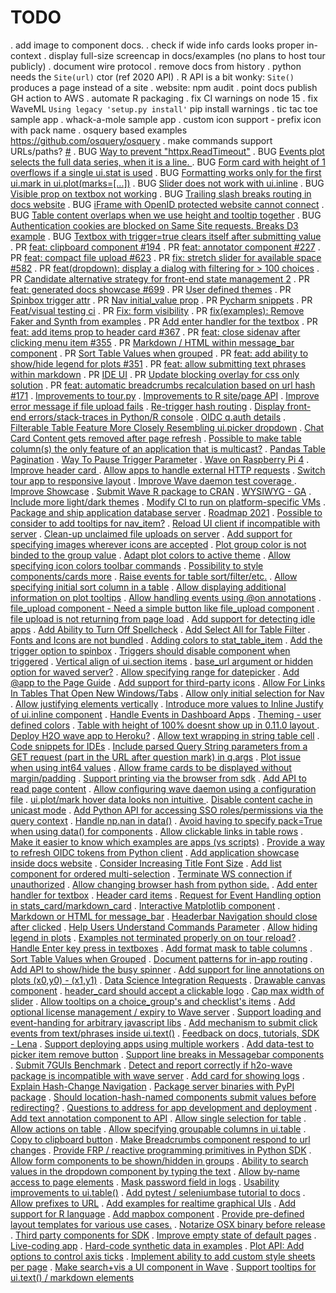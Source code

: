 # TODO
. add image to component docs.
. check if wide info cards looks proper in-context
. display full-size screencap in docs/examples (no plans to host tour publicly)
. document wire protocol
. remove docs from history
. python needs the `Site(url)` ctor (ref 2020 API)
. R API is a bit wonky: `Site()` produces a page instead of a site
. website: npm audit
. point docs publish GH action to AWS
. automate R packaging
. fix CI warnings on node 15
. fix WaveML `Using legacy 'setup.py install'` pip install warnings
. tic tac toe sample app 
. whack-a-mole sample app
. custom icon support - prefix icon with pack name
. osquery based examples https://github.com/osquery/osquery
. make commands support URLs/paths? [#](https://github.com/h2oai/wave/discussions/764)
. BUG [Way to prevent \"httpx.ReadTimeout\"](https://github.com/h2oai/wave/issues/756)
. BUG [Events plot selects the full data series, when it is a line. ](https://github.com/h2oai/wave/issues/738)
. BUG [Form card with height of 1 overflows if a single ui.stat is used](https://github.com/h2oai/wave/issues/723)
. BUG [Formatting works only for the first ui.mark in ui.plot(marks=[...])](https://github.com/h2oai/wave/issues/617)
. BUG [Slider does not work with ui.inline](https://github.com/h2oai/wave/issues/582)
. BUG [Visible prop on textbox not working](https://github.com/h2oai/wave/issues/484)
. BUG [Trailing slash breaks routing in docs website](https://github.com/h2oai/wave/issues/445)
. BUG [iFrame with OpenID protected website cannot connect](https://github.com/h2oai/wave/issues/361)
. BUG [Table content overlaps when we use height and tooltip together](https://github.com/h2oai/wave/issues/326)
. BUG [Authentication cookies are blocked on Same Site requests. Breaks D3 example](https://github.com/h2oai/wave/issues/189)
. BUG [Textbox with trigger=true clears itself after submitting value](https://github.com/h2oai/wave/issues/150)
. PR [feat: clipboard component #194](https://github.com/h2oai/wave/pull/749)
. PR [feat: annotator component #227](https://github.com/h2oai/wave/pull/737)
. PR [feat: compact file upload #623](https://github.com/h2oai/wave/pull/716)
. PR [fix: stretch slider for available space #582](https://github.com/h2oai/wave/pull/586)
. PR [feat(dropdown): display a dialog with filtering for > 100 choices](https://github.com/h2oai/wave/pull/303)
. PR [Candidate alternative strategy for front-end state management 2](https://github.com/h2oai/wave/pull/746)
. PR [feat: generated docs showcase #699](https://github.com/h2oai/wave/pull/726)
. PR [User defined themes](https://github.com/h2oai/wave/pull/604)
. PR [Spinbox trigger attr](https://github.com/h2oai/wave/pull/598)
. PR [Nav initial_value prop](https://github.com/h2oai/wave/pull/566)
. PR [Pycharm snippets](https://github.com/h2oai/wave/pull/561)
. PR [Feat/visual testing ci](https://github.com/h2oai/wave/pull/531)
. PR [Fix: form visibility](https://github.com/h2oai/wave/pull/507)
. PR [fix(examples): Remove Faker and Synth from examples](https://github.com/h2oai/wave/pull/443)
. PR [Add enter handler for the textbox](https://github.com/h2oai/wave/pull/407)
. PR [feat: add items prop to header card #367](https://github.com/h2oai/wave/pull/378)
. PR [feat: close sidenav after clicking menu item #355](https://github.com/h2oai/wave/pull/364)
. PR [Markdown / HTML within message_bar component](https://github.com/h2oai/wave/pull/362)
. PR [Sort Table Values when grouped](https://github.com/h2oai/wave/pull/360)
. PR [feat: add ability to show/hide legend for plots #351](https://github.com/h2oai/wave/pull/358)
. PR [feat: allow submitting text phrases within markdown](https://github.com/h2oai/wave/pull/316)
. PR [IDE UI](https://github.com/h2oai/wave/pull/278)
. PR [Update blocking overlay for css only solution](https://github.com/h2oai/wave/pull/275)
. PR [feat: automatic breadcrumbs recalculation based on url hash #171](https://github.com/h2oai/wave/pull/209)
. [Improvements to tour.py](https://github.com/h2oai/wave/issues/776)
. [Improvements to R site/page API](https://github.com/h2oai/wave/issues/773)
. [Improve error message if file upload fails](https://github.com/h2oai/wave/issues/772)
. [Re-trigger hash routing](https://github.com/h2oai/wave/issues/769)
. [Display front-end errors/stack-traces in Python/R console](https://github.com/h2oai/wave/issues/758)
. [OIDC q.auth details](https://github.com/h2oai/wave/issues/745)
. [Filterable Table Feature More Closely Resembling ui.picker dropdown](https://github.com/h2oai/wave/issues/743)
. [Chat Card Content gets removed after page refresh](https://github.com/h2oai/wave/issues/733)
. [Possible to make table column(s) the only feature of an application that is multicast?](https://github.com/h2oai/wave/issues/731)
. [Pandas Table Pagination](https://github.com/h2oai/wave/issues/730)
. [Way To Pause Trigger Parameter](https://github.com/h2oai/wave/issues/729)
. [Wave on Raspberry Pi 4](https://github.com/h2oai/wave/issues/724)
. [Improve header card ](https://github.com/h2oai/wave/issues/722)
. [Allow apps to handle external HTTP requests](https://github.com/h2oai/wave/issues/714)
. [Switch tour app to responsive layout](https://github.com/h2oai/wave/issues/701)
. [Improve Wave daemon test coverage ](https://github.com/h2oai/wave/issues/700)
. [Improve Showcase](https://github.com/h2oai/wave/issues/699)
. [Submit Wave R package to CRAN](https://github.com/h2oai/wave/issues/698)
. [WYSIWYG - GA](https://github.com/h2oai/wave/issues/697)
. [Include more light/dark themes](https://github.com/h2oai/wave/issues/696)
. [Modify CI to run on platform-specific VMs](https://github.com/h2oai/wave/issues/695)
. [Package and ship application database server](https://github.com/h2oai/wave/issues/694)
. [Roadmap 2021](https://github.com/h2oai/wave/issues/693)
. [Possible to consider to add tooltips for nav_item?](https://github.com/h2oai/wave/issues/692)
. [Reload UI client if incompatible with server](https://github.com/h2oai/wave/issues/687)
. [Clean-up unclaimed file uploads on server](https://github.com/h2oai/wave/issues/686)
. [Add support for specifying images wherever icons are accepted](https://github.com/h2oai/wave/issues/674)
. [Plot group color is not binded to the group value](https://github.com/h2oai/wave/issues/671)
. [Adapt plot colors to active theme](https://github.com/h2oai/wave/issues/664)
. [Allow specifying icon colors toolbar commands](https://github.com/h2oai/wave/issues/656)
. [Possibility to style components/cards more](https://github.com/h2oai/wave/issues/655)
. [Raise events for table sort/filter/etc.](https://github.com/h2oai/wave/issues/646)
. [Allow specifying initial sort column in a table](https://github.com/h2oai/wave/issues/645)
. [Allow displaying additional information on plot tooltips](https://github.com/h2oai/wave/issues/644)
. [Allow handling events using @on annotations](https://github.com/h2oai/wave/issues/627)
. [file_upload component - Need a simple button like file_upload component](https://github.com/h2oai/wave/issues/623)
. [file upload is not returning from page load](https://github.com/h2oai/wave/issues/619)
. [Add support for detecting idle apps](https://github.com/h2oai/wave/issues/608)
. [Add Ability to Turn Off Spellcheck](https://github.com/h2oai/wave/issues/606)
. [Add Select All for Table Filter](https://github.com/h2oai/wave/issues/602)
. [Fonts and Icons are not bundled](https://github.com/h2oai/wave/issues/601)
. [Adding colors to stat_table_item](https://github.com/h2oai/wave/issues/596)
. [Add the trigger option to spinbox](https://github.com/h2oai/wave/issues/595)
. [Triggers should disable component when triggered](https://github.com/h2oai/wave/issues/593)
. [Vertical align of ui.section items](https://github.com/h2oai/wave/issues/589)
. [base_url argument or hidden option for waved server?](https://github.com/h2oai/wave/issues/588)
. [Allow specifying range for datepicker](https://github.com/h2oai/wave/issues/584)
. [Add @app to the Page Guide](https://github.com/h2oai/wave/issues/581)
. [Add support for third-party icons](https://github.com/h2oai/wave/issues/580)
. [Allow For Links In Tables That Open New Windows/Tabs](https://github.com/h2oai/wave/issues/567)
. [Allow only initial selection for Nav](https://github.com/h2oai/wave/issues/565)
. [Allow justifying elements vertically](https://github.com/h2oai/wave/issues/556)
. [Introduce more values to Inline Justify of ui.inline component](https://github.com/h2oai/wave/issues/534)
. [Handle Events in Dashboard Apps](https://github.com/h2oai/wave/issues/527)
. [Theming - user defined colors](https://github.com/h2oai/wave/issues/526)
. [Table with height of 100% doesnt show up in 0.11.0 layout ](https://github.com/h2oai/wave/issues/524)
. [Deploy H2O wave app to Heroku?](https://github.com/h2oai/wave/issues/518)
. [Allow text wrapping in string table cell](https://github.com/h2oai/wave/issues/515)
. [Code snippets for IDEs](https://github.com/h2oai/wave/issues/506)
. [Include parsed Query String parameters from a GET request (part in the URL after question mark) in q.args](https://github.com/h2oai/wave/issues/500)
. [Plot issue when using int64 values](https://github.com/h2oai/wave/issues/496)
. [Allow frame cards to be displayed without margin/padding](https://github.com/h2oai/wave/issues/495)
. [Support printing via the browser from sdk](https://github.com/h2oai/wave/issues/486)
. [Add API to read page content](https://github.com/h2oai/wave/issues/483)
. [Allow configuring wave daemon using a configuration file](https://github.com/h2oai/wave/issues/481)
. [ui.plot/mark hover data looks non intuitive ](https://github.com/h2oai/wave/issues/472)
. [Disable content cache in unicast mode](https://github.com/h2oai/wave/issues/464)
. [Add Python API for accessing SSO roles/permissions via the query context](https://github.com/h2oai/wave/issues/458)
. [Handle np.nan in data()](https://github.com/h2oai/wave/issues/447)
. [Avoid having to specify pack=True when using data() for components](https://github.com/h2oai/wave/issues/441)
. [Allow clickable links in table rows](https://github.com/h2oai/wave/issues/428)
. [Make it easier to know which examples are apps (vs scripts)](https://github.com/h2oai/wave/issues/425)
. [Provide a way to refresh OIDC tokens from Python client](https://github.com/h2oai/wave/issues/410)
. [Add application showcase inside docs website](https://github.com/h2oai/wave/issues/409)
. [Consider Increasing Title Font Size](https://github.com/h2oai/wave/issues/406)
. [Add list component for ordered multi-selection](https://github.com/h2oai/wave/issues/386)
. [Terminate WS connection if unauthorized](https://github.com/h2oai/wave/issues/379)
. [Allow changing browser hash from python side.](https://github.com/h2oai/wave/issues/375)
. [Add enter handler for textbox](https://github.com/h2oai/wave/issues/372)
. [Header card items](https://github.com/h2oai/wave/issues/367)
. [Request for Event Handling option in stats_card/markdown_card](https://github.com/h2oai/wave/issues/363)
. [Interactive Matplotlib component](https://github.com/h2oai/wave/issues/359)
. [Markdown or HTML for message_bar](https://github.com/h2oai/wave/issues/356)
. [Headerbar Navigation should close after clicked](https://github.com/h2oai/wave/issues/355)
. [Help Users Understand Commands Parameter](https://github.com/h2oai/wave/issues/354)
. [Allow hiding legend in plots](https://github.com/h2oai/wave/issues/351)
. [Examples not terminated properly on on tour reload?](https://github.com/h2oai/wave/issues/350)
. [Handle Enter key press in textboxes](https://github.com/h2oai/wave/issues/348)
. [Add format mask to table columns](https://github.com/h2oai/wave/issues/345)
. [Sort Table Values when Grouped](https://github.com/h2oai/wave/issues/336)
. [Document patterns for in-app routing](https://github.com/h2oai/wave/issues/335)
. [Add API to show/hide the busy spinner](https://github.com/h2oai/wave/issues/323)
. [Add support for line annotations on plots (x0,y0) - (x1,y1)](https://github.com/h2oai/wave/issues/321)
. [Data Science Integration Requests](https://github.com/h2oai/wave/issues/320)
. [Drawable canvas component](https://github.com/h2oai/wave/issues/313)
. [header_card should accept a clickable logo](https://github.com/h2oai/wave/issues/310)
. [Cap max width of slider](https://github.com/h2oai/wave/issues/308)
. [Allow tooltips on a choice_group's and checklist's items](https://github.com/h2oai/wave/issues/304)
. [Add optional license management / expiry to Wave server](https://github.com/h2oai/wave/issues/301)
. [Support loading and event-handing for arbitrary javascript libs](https://github.com/h2oai/wave/issues/297)
. [Add mechanism to submit click events from text/phrases inside ui.text()](https://github.com/h2oai/wave/issues/293)
. [Feedback on docs, tutorials, SDK - Lena](https://github.com/h2oai/wave/issues/280)
. [Support deploying apps using multiple workers](https://github.com/h2oai/wave/issues/277)
. [Add data-test to picker item remove button](https://github.com/h2oai/wave/issues/273)
. [Support line breaks in Messagebar components](https://github.com/h2oai/wave/issues/272)
. [Submit 7GUIs Benchmark](https://github.com/h2oai/wave/issues/266)
. [Detect and report correctly if h2o-wave package is incompatible with wave server](https://github.com/h2oai/wave/issues/265)
. [Add card for showing logs](https://github.com/h2oai/wave/issues/261)
. [Explain Hash-Change Navigation](https://github.com/h2oai/wave/issues/252)
. [Package server binaries with PyPI package](https://github.com/h2oai/wave/issues/250)
. [Should location-hash-named components submit values before redirecting?](https://github.com/h2oai/wave/issues/249)
. [Questions to address for app development and deployment](https://github.com/h2oai/wave/issues/238)
. [Add text annotation component to API](https://github.com/h2oai/wave/issues/227)
. [Allow single selection for table](https://github.com/h2oai/wave/issues/216)
. [Allow actions on table](https://github.com/h2oai/wave/issues/215)
. [Allow specifying groupable columns in ui.table](https://github.com/h2oai/wave/issues/203)
. [Copy to clipboard button](https://github.com/h2oai/wave/issues/194)
. [Make Breadcrumbs component respond to url changes](https://github.com/h2oai/wave/issues/171)
. [Provide FRP / reactive programming primitives in Python SDK](https://github.com/h2oai/wave/issues/170)
. [Allow form components to be shown/hidden in groups](https://github.com/h2oai/wave/issues/156)
. [Ability to search values in the dropdown component by typing the text](https://github.com/h2oai/wave/issues/153)
. [Allow by-name access to page elements](https://github.com/h2oai/wave/issues/148)
. [Mask password field in logs](https://github.com/h2oai/wave/issues/144)
. [Usability improvements to ui.table()](https://github.com/h2oai/wave/issues/141)
. [Add pytest / seleniumbase tutorial to docs](https://github.com/h2oai/wave/issues/137)
. [Allow prefixes to URL](https://github.com/h2oai/wave/issues/59)
. [Add examples for realtime graphical UIs](https://github.com/h2oai/wave/issues/49)
. [Add support for R language](https://github.com/h2oai/wave/issues/15)
. [Add mapbox component](https://github.com/h2oai/wave/issues/43)
. [Provide pre-defined layout templates for various use cases.](https://github.com/h2oai/wave/issues/38)
. [Notarize OSX binary before release](https://github.com/h2oai/wave/issues/36)
. [Third party components for SDK](https://github.com/h2oai/wave/issues/35)
. [Improve empty state of default pages](https://github.com/h2oai/wave/issues/34)
. [Live-coding app](https://github.com/h2oai/wave/issues/14)
. [Hard-code synthetic data in examples](https://github.com/h2oai/wave/issues/31)
. [Plot API: Add options to control axis ticks](https://github.com/h2oai/wave/issues/26)
. [Implement ability to add custom style sheets per page](https://github.com/h2oai/wave/issues/24)
. [Make search+vis a UI component in Wave](https://github.com/h2oai/wave/issues/18)
. [Support tooltips for ui.text() / markdown elements](https://github.com/h2oai/wave/issues/16)